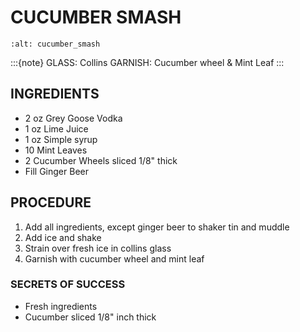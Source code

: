 # CUCUMBER SMASH

```{image} ../images/cucumberSmash.jpg
:alt: cucumber_smash
```

:::{note}
GLASS: Collins
GARNISH: Cucumber wheel & Mint Leaf
:::

## INGREDIENTS
* 2 oz  Grey Goose Vodka
* 1 oz  Lime Juice
* 1 oz  Simple syrup
* 10    Mint Leaves
* 2     Cucumber Wheels sliced 1/8" thick
* Fill  Ginger Beer

## PROCEDURE
1. Add all ingredients, except ginger beer to shaker tin and muddle
2. Add ice and shake
3. Strain over fresh ice in collins glass
4. Garnish with cucumber wheel and mint leaf

### SECRETS OF SUCCESS
* Fresh ingredients
* Cucumber sliced 1/8" inch thick
